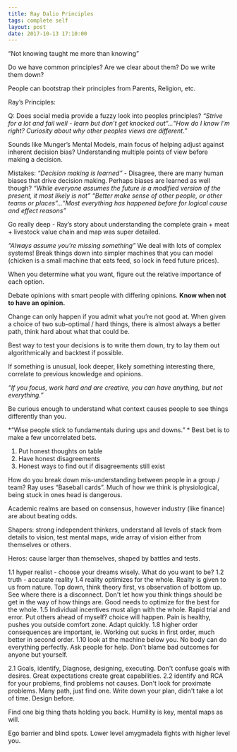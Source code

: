 ```yaml
---
title: Ray Dalio Principles
tags: complete self
layout: post
date: 2017-10-13 17:10:00
---
```


“Not knowing taught me more than knowing”

Do we have common principles? Are we clear about them? Do we write them down?

People can bootstrap their principles from Parents, Religion, etc. 

Ray’s Principles:

Q: Does social media provide a fuzzy look into peoples principles?
*“Strive for a lot and fail well - learn but don’t get knocked out“...“How do I know I’m right? Curiosity about why other peoples views are different.”*

Sounds like Munger’s Mental Models, main focus of helping adjust against inherent decision bias? Understanding multiple points of view before making a decision.

Mistakes:
*“Decision making is learned”* - Disagree, there are many human biases that drive decision making. Perhaps biases are learned as well though?
*“While everyone assumes the future is a modified version of the present, it most likely is not”*
*“Better make sense of other people, or other teams or places”...”Most everything has happened before for logical cause and effect reasons”*

Go really deep - Ray’s story about understanding the complete grain + meat + livestock value chain and map was super detailed. 

*“Always assume you’re missing something”* We deal with lots of complex systems! Break things down into simpler machines that you can model (chicken is a small machine that eats feed, so lock in feed future prices).

When you determine what you want, figure out the relative importance of each option.

Debate opinions with smart people with differing opinions.
**Know when not to have an opinion.**

Change can only happen if you admit what you’re not good at. When given a choice of two sub-optimal / hard things, there is almost always a better path, think hard about what that could be.

Best way to test your decisions is to write them down, try to lay them out algorithmically and backtest if possible.

If something is unusual, look deeper, likely something interesting there, correlate to previous knowledge and opinions. 

*“If you focus, work hard and are creative, you can have anything, but not everything.”*

Be curious enough to understand what context causes people to see things differently than you. 

*“Wise people stick to fundamentals during ups and downs.” * Best bet is to make a few uncorrelated bets. 

1. Put honest thoughts on table
2. Have honest disagreements
3. Honest ways to find out if disagreements still exist

How do you break down mis-understanding between people in a group / team? Ray uses “Baseball cards”. Much of how we think is physiological, being stuck in ones head is dangerous. 

Academic realms are based on consensus, however industry (like finance) are about beating odds.

Shapers: strong independent thinkers, understand all levels of stack from details to vision, test mental maps, wide array of vision either from themselves or others.

Heros: cause larger than themselves, shaped by battles and tests.

1.1 hyper realist - choose your dreams wisely. What do you want to be?
1.2 truth - accurate reality
1.4 reality optimizes for the whole. Realty is given to us from nature.
Top down, think theory first, vs observation of bottom up. See where there is a disconnect.
Don't let how you think things should be get in the way of how things are.
Good needs to optimize for the best for the whole.
1.5 Individual incentives must align with the whole. Rapid trial and error. Put others ahead of myself? choice will happen.
Pain is healthy, pushes you outside comfort zone. Adapt quickly.
1.8 higher order consequences are important, ie. Working out sucks in first order, much better in second order. 
1.10 look at the machine below you. No body can do everything perfectly. Ask people for help. Don't blame bad outcomes for anyone but yourself.

2.1 Goals, identify, Diagnose, designing, executing. Don't confuse goals with desires. Great expectations create great capabilities.
2.2 identify and RCA for your problems, find problems not causes. Don't look for proximate problems. Many path, just find one. Write down your plan, didn't take a lot of time. Design before. 

Find one big thing thats holding you back.
Humility is key, mental maps as will.

Ego barrier and blind spots. Lower level amygmadela fights with higher level you.